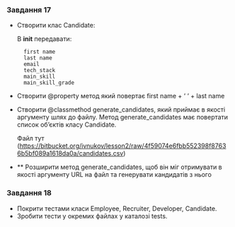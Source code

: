 
### Завдання 17
* Створити клас Candidate:

    В __init__ передавати:

        first name
        last name
        email
        tech_stack
        main_skill
        main_skill_grade
* Створити @property метод який повертає first name + ‘ ‘ + last name
* Створити @classmethod generate_candidates, який приймає в якості аргументу шлях до файлу.
  Метод generate_candidates має повертати список об’єктів класу Candidate.

  Файл тут
  (https://bitbucket.org/ivnukov/lesson2/raw/4f59074e6fbb552398f87636b5bf089a1618da0a/candidates.csv)
* ** Розширити метод generate_candidates, щоб він міг отримувати в якості аргументу URL на файл та генерувати кандидатів з нього



### Завдання 18
* Покрити тестами класи Employee, Recruiter, Developer, Candidate.
* Зробити тести у окремих файлах у каталозі tests.